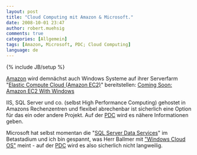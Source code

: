 ```yaml
---
layout: post
title: "Cloud Computing mit Amazon & Microsoft."
date: 2008-10-01 23:47
author: robert.muehsig
comments: true
categories: [Allgemein]
tags: [Amazon, Microsoft, PDC; Cloud Computing]
language: de
---
```

{% include JB/setup %}
<p><a href="http://amazon.com">Amazon</a> wird demnächst auch Windows Systeme auf ihrer Serverfarm "<a href="http://aws.amazon.com/ec2/">Elastic Compute Cloud (Amazon EC2)</a>" bereitstellen: <a href="http://aws.typepad.com/aws/2008/10/coming-soon-ama.html">Coming Soon: Amazon EC2 With Windows</a></p> <p>IIS, SQL Server und co. (selbst High Performance Computing) gehostet in Amazons Rechenzentren und flexibel abrechenbar ist sicherlich eine Option für das ein oder andere Projekt. Auf der <a href="http://microsoftpdc.com/">PDC</a> wird es nähere Informationen geben.</p> <p>Microsoft hat selbst momentan die "<a href="http://www.microsoft.com/sql/dataservices/default.mspx">SQL Server Data Services</a>" im Betastadium und ich bin gespannt, was Herr Ballmer mit <a href="http://www.liveside.net/main/archive/2008/10/01/ballmer-drops-a-bombshell-windows-cloud-coming-at-pdc.aspx">"Windows Cloud OS"</a> meint - auf der <a href="http://microsoftpdc.com/">PDC</a> wird es also sicherlich nicht langweilig.</p>
